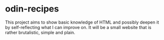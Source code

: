 # odin-recipes
This project aims to show basic knowledge of HTML and possibly deepen it by self-reflecting what I can improve on. It will be a small website that is rather brutalistic, simple and plain.
